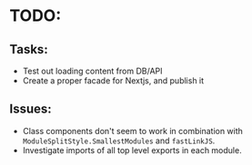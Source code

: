 # TODO:

## Tasks:

- Test out loading content from DB/API
- Create a proper facade for Nextjs, and publish it

## Issues:

- Class components don't seem to work in combination with `ModuleSplitStyle.SmallestModules` and `fastLinkJS`.
- Investigate imports of all top level exports in each module.